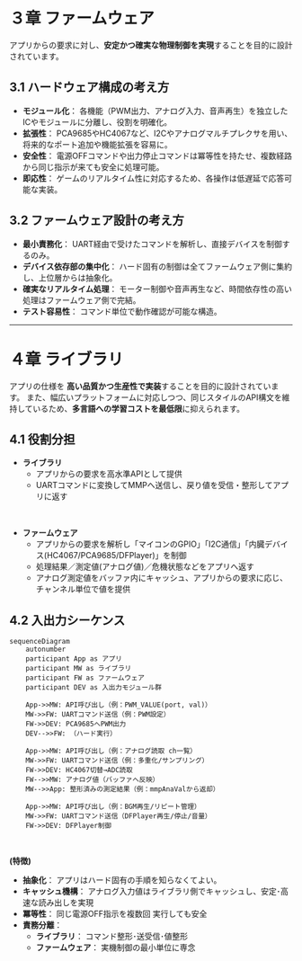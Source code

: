# ３章 ファームウェア

アプリからの要求に対し、**安定かつ確実な物理制御を実現**することを目的に設計されています。

## 3.1 ハードウェア構成の考え方
- **モジュール化**：
  各機能（PWM出力、アナログ入力、音声再生）を独立したICやモジュールに分離し、役割を明確化。
- **拡張性**：
  PCA9685やHC4067など、I2Cやアナログマルチプレクサを用い、将来的なポート追加や機能拡張を容易に。
- **安全性**：
  電源OFFコマンドや出力停止コマンドは冪等性を持たせ、複数経路から同じ指示が来ても安全に処理可能。
- **即応性**：
  ゲームのリアルタイム性に対応するため、各操作は低遅延で応答可能な実装。

## 3.2 ファームウェア設計の考え方
- **最小責務化**：
  UART経由で受けたコマンドを解析し、直接デバイスを制御するのみ。
- **デバイス依存部の集中化**：
  ハード固有の制御は全てファームウェア側に集約し、上位層からは抽象化。
- **確実なリアルタイム処理**：
  モーター制御や音声再生など、時間依存性の高い処理はファームウェア側で完結。
- **テスト容易性**：
  コマンド単位で動作確認が可能な構造。

---
# ４章 ライブラリ
アプリの仕様を **高い品質かつ生産性で実装**することを目的に設計されています。
また、幅広いプラットフォームに対応しつつ、同じスタイルのAPI構文を維持しているため、**多言語への学習コストを最低限**に抑えられます。

## 4.1 役割分担
- **ライブラリ**
  - アプリからの要求を高水準APIとして提供
  - UARTコマンドに変換してMMPへ送信し、戻り値を受信・整形してアプリに返す
</br>

- **ファームウェア**
  - アプリからの要求を解析し「マイコンのGPIO」「I2C通信」「内臓デバイス(HC4067/PCA9685/DFPlayer)」を制御
  - 処理結果／測定値(アナログ値)／危機状態などをアプリへ返す
  - アナログ測定値をバッファ内にキャッシュ、アプリからの要求に応じ、チャンネル単位で値を提供

## 4.2 入出力シーケンス
```mermaid
sequenceDiagram
    autonumber
    participant App as アプリ
    participant MW as ライブラリ
    participant FW as ファームウェア
    participant DEV as 入出力モジュール群

    App->>MW: API呼び出し（例：PWM_VALUE(port, val)）
    MW->>FW: UARTコマンド送信（例：PWM設定）
    FW->>DEV: PCA9685へPWM出力
    DEV-->>FW: （ハード実行）

    App->>MW: API呼び出し（例：アナログ読取 ch一覧）
    MW->>FW: UARTコマンド送信（例：多重化/サンプリング）
    FW->>DEV: HC4067切替→ADC読取
    FW-->>MW: アナログ値（バッファへ反映）
    MW-->>App: 整形済みの測定結果（例：mmpAnaValから返却）

    App->>MW: API呼び出し（例：BGM再生/リピート管理）
    MW->>FW: UARTコマンド送信（DFPlayer再生/停止/音量）
    FW->>DEV: DFPlayer制御
```
</br>

**(特徴)**
- **抽象化**：
  アプリはハード固有の手順を知らなくてよい。
- **キャッシュ機構**：
  アナログ入力値はライブラリ側でキャッシュし、安定･高速な読み出しを実現
- **冪等性**：
  同じ電源OFF指示を複数回 実行しても安全
- **責務分離**：
  - **ライブラリ**：
    コマンド整形･送受信･値整形
  - **ファームウェア**：
    実機制御の最小単位に専念
